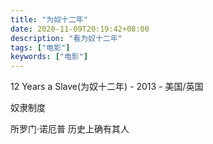 ```yaml
---
title: "为奴十二年"
date: 2020-11-09T20:19:42+08:00
description: "看为奴十二年"
tags: ["电影"]
keywords: ["电影"]
---
```


12 Years a Slave(为奴十二年) - 2013 - 美国/英国

奴隶制度

所罗门·诺厄普 历史上确有其人
